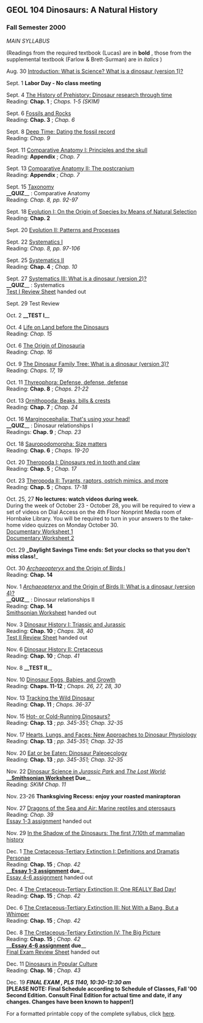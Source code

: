 ## **GEOL 104 Dinosaurs: A Natural History**

### Fall Semester 2000  
_MAIN SYLLABUS_

(Readings from the required textbook (Lucas) are in **bold** , those from the
supplemental textbook (Farlow & Brett-Surman) are in _italics_ )

Aug. 30 [Introduction: What is Science? What is a dinosaur (version
1)?](104Lec01.htm)

Sept. 1 **Labor Day - No class meeting**

Sept. 4 [The History of Prehistory: Dinosaur research through
time](104Lec02.htm)  
Reading: **Chap. 1** ; _Chaps. 1-5 (SKIM)_

Sept. 6 [Fossils and Rocks](104Lec03.htm)  
Reading: **Chap. 3** ; _Chap. 6_

Sept. 8 [Deep Time: Dating the fossil record](104Lec04.htm)  
Reading: _Chap. 9_

Sept. 11 [Comparative Anatomy I: Principles and the skull](104Lec05.htm)  
Reading: **Appendix** ; _Chap. 7_

Sept. 13 [Comparative Anatomy II: The postcranium](104Lec06.htm)  
Reading: **Appendix** ; _Chap. 7_

Sept. 15 [Taxonomy](104Lec07.htm)  
**__QUIZ**__ : Comparative Anatomy  
Reading: _Chap. 8, pp. 92-97_

Sept. 18 [Evolution I: On the Origin of Species by Means of Natural
Selection](104Lec08.htm)  
Reading: **Chap. 2**

Sept. 20 [Evolution II: Patterns and Processes](104Lec09.htm)

Sept. 22 [Systematics I](104Lec10.htm)  
Reading: _Chap. 8, pp. 97-106_

Sept. 25 [Systematics II](104Lec11.htm)  
Reading: **Chap. 4** ; _Chap. 10_

Sept. 27 [Systematics III: What is a dinosaur (version 2)?](104Lec12.htm)  
**__QUIZ**__ : Systematics  
[Test I Review Sheet](104xm10r.rtf) handed out

Sept. 29 Test Review

Oct. 2 **__TEST I**__

Oct. 4 [Life on Land before the Dinosaurs](104Lec13.htm)  
Reading: _Chap. 15_

Oct. 6 [The Origin of Dinosauria](104Lec14.htm)  
Reading: _Chap. 16_

Oct. 9 [The Dinosaur Family Tree: What is a dinosaur (version
3)?](104Lec15.htm)  
Reading: _Chaps. 17, 19_

Oct. 11 [Thyreophora: Defense, defense, defense](104Lec16.htm)  
Reading: **Chap. 8** ; _Chaps. 21-22_

Oct. 13 [Ornithopoda: Beaks, bills & crests](104Lec17.htm)  
Reading: **Chap. 7** ; _Chap. 24_

Oct. 16 [Marginocephalia: That's using your head!](104Lec18.htm)  
**__QUIZ**__ : Dinosaur relationships I  
Readings: **Chap. 9** ; _Chap. 23_

Oct. 18 [Sauropodomorpha: Size matters](104Lec19.htm)  
Reading: **Chap. 6** ; _Chaps. 19-20_

Oct. 20 [Theropoda I: Dinosaurs red in tooth and claw](104Lec20.htm)  
Reading: **Chap. 5** ; _Chap. 17_

Oct. 23 [Theropoda II: Tyrants, raptors, ostrich mimics, and
more](104Lec21.htm)  
Reading: **Chap. 5** ; _Chaps. 17-18_

Oct. 25, 27 **No lectures: watch videos during week.**  
During the week of October 23 - October 28, you will be required to view a set
of videos on Dial Access on the 4th Floor Nonprint Media room of Hornbake
Library. You will be required to turn in your answers to the take-home video
quizzes on Monday October 30.  
[Documentary Worksheet 1](104doc1n.rtf)  
[Documentary Worksheet 2](104doc2n.rtf)

Oct. 29 **_Daylight Savings Time ends: Set your clocks so that you don't miss
class!**_

Oct. 30 [_Archaeopteryx_ and the Origin of Birds I](104Lec22.htm)  
Reading: **Chap. 14**

Nov. 1 [_Archaeopteryx_ and the Origin of Birds II: What is a dinosaur
(version 4)?](104Lec23.htm)  
**__QUIZ**__ : Dinosaur relationships II  
Reading: **Chap. 14**  
[Smithsonian Worksheet](104usnm.rtf) handed out

Nov. 3 [Dinosaur History I: Triassic and Jurassic](104Lec24.htm)  
Reading: **Chap. 10** ; _Chaps. 38, 40_  
[Test II Review Sheet](104xm20rv.rtf) handed out

Nov. 6 [Dinosaur History II: Cretaceous](104Lec25.htm)  
Reading: **Chap. 10** ; _Chap. 41_

Nov. 8 **__TEST II**__

Nov. 10 [Dinosaur Eggs, Babies, and Growth](104Lec26.htm)  
Reading: **Chaps. 11-12** ; _Chaps. 26, 27, 28, 30_

Nov. 13 [Tracking the Wild Dinosaur](104Lec27.htm)  
Reading: **Chap. 11** ; _Chaps. 36-37_

Nov. 15 [Hot- or Cold-Running Dinosaurs?](104Lec28.htm)  
Reading: **Chap. 13** ; _pp. 345-351; Chap. 32-35_

Nov. 17 [Hearts, Lungs, and Faces: New Approaches to Dinosaur
Physiology](104Lec29.htm)  
Reading: **Chap. 13** ; _pp. 345-351; Chap. 32-35_

Nov. 20 [Eat or be Eaten: Dinosaur Paleoecology](104Lec30.htm)  
Reading: **Chap. 13** ; _pp. 345-351; Chap. 32-35_

Nov. 22 [Dinosaur Science in _Jurassic Park_ and _The Lost
World_](104Lec31.htm);  
**__[Smithsonian Worksheet](104usnm.rtf) Due**__  
Reading: _SKIM Chap. 11_

Nov. 23-26 **Thanksgiving Recess: enjoy your roasted maniraptoran**

Nov. 27 [Dragons of the Sea and Air: Marine reptiles and
pterosaurs](104Lec32.htm)  
Reading: _Chap. 39_  
[Essay 1-3 assignment](104ess1.rtf) handed out

Nov. 29 [In the Shadow of the Dinosaurs: The first 7/10th of mammalian
history](104Lec33.htm)

Dec. 1 [The Cretaceous-Tertiary Extinction I: Definitions and Dramatis
Personae](104Lec34.htm)  
Reading: **Chap. 15** ; _Chap. 42_  
**__[Essay 1-3 assignment](104ess1.rtf) due**__  
[Essay 4-6 assignment](104ess2.rtf) handed out

Dec. 4 [The Cretaceous-Tertiary Extinction II: One REALLY Bad
Day!](104Lec35.htm)  
Reading: **Chap. 15** ; _Chap. 42_

Dec. 6 [The Cretaceous-Tertiary Extinction III: Not With a Bang, But a
Whimper](104Lec36.htm)  
Reading: **Chap. 15** ; _Chap. 42_

Dec. 8 [The Cretaceous-Tertiary Extinction IV: The Big Picture](104Lec37.htm)  
Reading: **Chap. 15** ; _Chap. 42_  
**__[Essay 4-6 assignment](104ess2.rtf) due**__  
[Final Exam Review Sheet](104xm30r.rtf) handed out

Dec. 11 [Dinosaurs in Popular Culture](104Lec38.htm)  
Reading: **Chap. 16** ; _Chap. 43_

Dec. 19 **__FINAL EXAM_ , PLS 1140, 10:30-12:30 am_  
[PLEASE NOTE: Final Schedule according to Schedule of Classes, Fall '00 Second
Edition. Consult Final Edition for actual time and date, if any changes.
Changes have been known to happen!]**

For a formatted printable copy of the complete syllabus, click
[here](104Syl.rtf).

